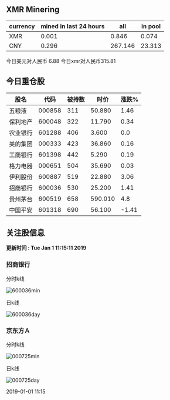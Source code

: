 ## XMR Minering

|currency|mined in last 24 hours|all|in pool|
|---|---|---|---|
|XMR|0.001|0.846|0.074|
|CNY|0.296|267.146|23.313|

今日美元对人民币 6.88	今日xmr对人民币315.81


## 今日重仓股 

|股名|代码|被持数|时价|涨跌%|
|---|---|---|---|---|
|五粮液|000858|311|50.880|1.46|
|保利地产|600048|322|11.790|0.34|
|农业银行|601288|406|3.600|0.0|
|美的集团|000333|423|36.860|0.16|
|工商银行|601398|442|5.290|0.19|
|格力电器|000651|504|35.690|0.03|
|伊利股份|600887|519|22.880|3.06|
|招商银行|600036|530|25.200|1.41|
|贵州茅台|600519|658|590.010|4.8|
|中国平安|601318|690|56.100|-1.41|

## 关注股信息
**更新时间 : Tue Jan  1 11:15:11 2019**
### 招商银行 
分时k线

![600036min](http://image.sinajs.cn/newchart/min/n/sh600036.gif)

日k线

![600036day](http://image.sinajs.cn/newchart/daily/n/sh600036.gif)

### 京东方Ａ 
分时k线

![000725min](http://image.sinajs.cn/newchart/min/n/sz000725.gif)

日k线

![000725day](http://image.sinajs.cn/newchart/daily/n/sz000725.gif)

2019-01-01 11:15